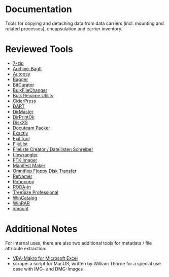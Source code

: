 # Documentation
Tools for copying and detaching data from data carriers (incl. mounting and related processes), encapsulation and carrier inventory. 

# Reviewed Tools
- [7-zip](./7-zip.md)
- [Archive-BagIt](./archive-bagit.md)
- [Autopsy](./autopsy.md)
- [Bagger](./bagger.md)
- [BitCurator](./bitcurator.md)
- [BulkFileChanger](./bulkfilechanger.md)
- [Bulk Rename Utility](./bulkrenameutility.md)
- [CiderPress](./ciderpress.md)
- [DART](./dart.md)
- [DirMaster](./dirmaster.md)
- [DirPrintOk](./dirprintok.md)
- [DiskXS](./diskxs.md)
- [Docuteam Packer](./docuteampacker.md)
- [Exactly](./exactly.md)
- [ExifTool](./exiftool.md)
- [FileList](./filelist.md)
- [Fileliste Creator / Dateilisten Schreiber](./filelistcreator.md)
- [filewrangler](./filewrangler.md)
- [FTK Imager](./ftkimager.md)
- [Manifest Maker](./manifestmaker.md)
- [Omniflop Floppy Disk Transfer](./omniflop.md)
- [ReNamer](./renamer.md)
- [Robocopy](./robocopy.md)
- [RODA-in](./rodain.md)
- [TreeSize Professional](./treesizeprofessional.md)
- [WinCatalog](./wincatalog.md)
- [WinRAR](./winrar.md)
- [xmount](./xmount.md)

# Additional Notes
For internal uses, there are also two additional tools for metadata / file attribute extraction:
- [VBA-Makro for Microsoft Excel](/data-inventory)
- scrape: a script for MacOS, written by William Thorne for a special use case with IMG- and DMG-Images

